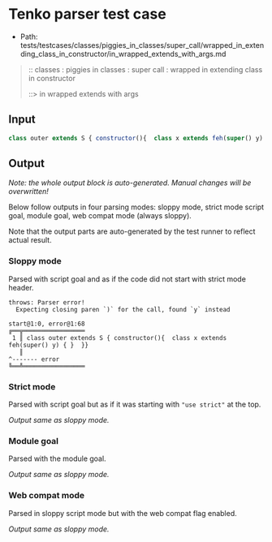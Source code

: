 # Tenko parser test case

- Path: tests/testcases/classes/piggies_in_classes/super_call/wrapped_in_extending_class_in_constructor/in_wrapped_extends_with_args.md

> :: classes : piggies in classes : super call : wrapped in extending class in constructor
>
> ::> in wrapped extends with args

## Input

`````js
class outer extends S { constructor(){  class x extends feh(super() y) { }  }}
`````

## Output

_Note: the whole output block is auto-generated. Manual changes will be overwritten!_

Below follow outputs in four parsing modes: sloppy mode, strict mode script goal, module goal, web compat mode (always sloppy).

Note that the output parts are auto-generated by the test runner to reflect actual result.

### Sloppy mode

Parsed with script goal and as if the code did not start with strict mode header.

`````
throws: Parser error!
  Expecting closing paren `)` for the call, found `y` instead

start@1:0, error@1:68
╔══╦═════════════════
 1 ║ class outer extends S { constructor(){  class x extends feh(super() y) { }  }}
   ║                                                                     ^------- error
╚══╩═════════════════

`````

### Strict mode

Parsed with script goal but as if it was starting with `"use strict"` at the top.

_Output same as sloppy mode._

### Module goal

Parsed with the module goal.

_Output same as sloppy mode._

### Web compat mode

Parsed in sloppy script mode but with the web compat flag enabled.

_Output same as sloppy mode._
